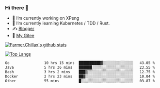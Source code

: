### Hi there 👋

- 🔭 I’m currently working on XPeng
- 🌱 I’m currently learning Kubernetes / TDD / Rust.
- ✍️ [Blogger](https://blog.farmer233.top)
- 🤔 [My Gitee](https://gitee.com/Farmer-chong)


[![Farmer.Chillax's github stats](https://github-readme-stats.vercel.app/api?username=FarmerChillax)](https://github.com/anuraghazra/github-readme-stats)

[![Top Langs](https://github-readme-stats.vercel.app/api/top-langs/?username=FarmerChillax&layout=compact&hide=html,css,javascript)](https://github.com/anuraghazra/github-readme-stats)


<a href="https://wakatime.com/@Farmer"> </a>
          <!--START_SECTION:waka-->

```txt
Go                10 hrs 15 mins  ██████████▓░░░░░░░░░░░░░░   43.05 %
Java              5 hrs 36 mins   ██████░░░░░░░░░░░░░░░░░░░   23.55 %
Bash              3 hrs 2 mins    ███▒░░░░░░░░░░░░░░░░░░░░░   12.75 %
Docker            2 hrs 23 mins   ██▓░░░░░░░░░░░░░░░░░░░░░░   10.04 %
Other             55 mins         █░░░░░░░░░░░░░░░░░░░░░░░░   03.87 %
```

<!--END_SECTION:waka-->



<!--
**Farmer-chong/Farmer-chong** is a ✨ _special_ ✨ repository because its `README.md` (this file) appears on your GitHub profile.

Here are some ideas to get you started:

- 🔭 I’m currently working on ...
- 🌱 I’m currently learning ...
- 👯 I’m looking to collaborate on ...
- 🤔 I’m looking for help with ...
- 💬 Ask me about ...
- 📫 How to reach me: ...
- 😄 Pronouns: ...
- ⚡ Fun fact: ...
-->
